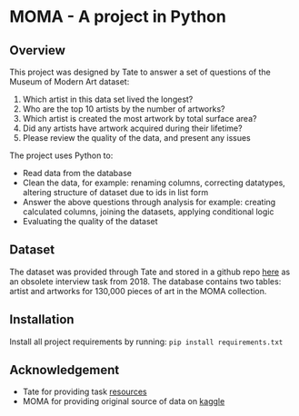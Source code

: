 # MOMA - A project in Python

## Overview
This project was designed by Tate to answer a set of questions of the Museum of Modern Art dataset:
1. Which artist in this data set lived the longest?
2. Who are the top 10 artists by the number of artworks?
3. Which artist is created the most artwork by total surface area?
4. Did any artists have artwork acquired during their lifetime?
5. Please review the quality of the data, and present any issues
   
The project uses Python to:
* Read data from the database
* Clean the data, for example: renaming columns, correcting datatypes, altering structure of dataset due to ids in list form
* Answer the above questions through analysis for example: creating calculated columns, joining the datasets, applying conditional logic
* Evaluating the quality of the dataset

## Dataset
The dataset was provided through Tate and stored in a github repo [here](https://github.com/tatedata/data-analyst-interview) as an obsolete interview task from 2018. The database contains two tables: artist and artworks for 130,000 pieces of art in the MOMA collection. 

## Installation
Install all project requirements by running:
```pip install requirements.txt```

## Acknowledgement
* Tate for providing task [resources](https://github.com/tatedata/data-analyst-interview)
* MOMA for providing original source of data on [kaggle](https://www.kaggle.com/datasets/momanyc/museum-collection) 
